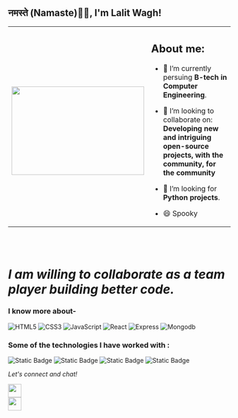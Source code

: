 
### <h2>नमस्ते (Namaste)🙏🏻, I'm Lalit Wagh!
 <table>
   <tr>
     <td>
      </br>
      <img src="https://media.tenor.com/GfSX-u7VGM4AAAAC/coding.gif" width="300" height="200"/>
       </br>    
     </td>
     <td>
     <h2>About me:</h2> 

- 🔭 I’m currently persuing **B-tech in Computer Engineering**.
- 👯 I’m looking to collaborate on: **Developing new and intriguing open-source projects, with the community, for the community**
- 🤔 I’m looking for **Python projects**.
- 😄 Spooky
     
     </td>
   </tr>
 </table>
 </br></br>





# *I am willing to collaborate as a team player building better code.*




### I know more about- 

![HTML5](https://img.shields.io/badge/html-HTML5-yellow)
![CSS3](https://img.shields.io/badge/css-CSS3-brightgreen)
![JavaScript](https://img.shields.io/badge/JS-Javascript-red)
![React](https://img.shields.io/badge/React-React-blue)
![Express](https://img.shields.io/badge/express-Express-blueviolet)
![Mongodb](https://img.shields.io/badge/Mongodb-mongodb-brightgreen)




### Some of the technologies I have worked with :

![Static Badge](https://img.shields.io/badge/git-Black?logo=git&logoSize=large&color=black)
![Static Badge](https://img.shields.io/badge/github-Black?logo=git&logoSize=large&color=black)
![Static Badge](https://img.shields.io/badge/vs_code-black?logo=appveyor)
![Static Badge](https://img.shields.io/badge/android_studio-Black?logo=Android%20Studio&logoSize=large&color=black)




<p align="left">
  <i>Let's connect and chat!</i>

  <p align="center">
   
  <a href="https://www.linkedin.com/in/lalitwaghlink" alt="Linkedin"><img src="https://github.com/nitish-awasthi/nitish-awasthi/blob/master/174857.png" height="30" width="30"></a>
  <br />
  <a href="https://www.instagram.com/lalitwagh_25" alt="Instagram"><img src="https://github.com/nitish-awasthi/nitish-awasthi/blob/master/instagram-logo-png-transparent-background-hd-3.png" height="30" width="30"></a>
</p>


